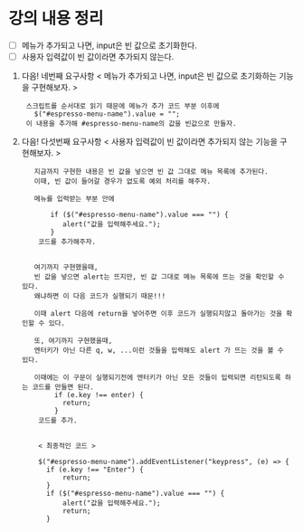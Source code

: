 # 강의 내용 정리

- [ ] 메뉴가 추가되고 나면, input은 빈 값으로 초기화한다.
- [ ] 사용자 입력값이 빈 값이라면 추가되지 않는다.

1.  다음! 네번째 요구사항 < 메뉴가 추가되고 나면, input은 빈 값으로 초기화하는 기능을 구현해보자. >

         스크립트를 순서대로 읽기 때문에 메뉴가 추가 코드 부분 이후에
           $("#espresso-menu-name").value = "";
         이 내용을 추가해 #espresso-menu-name의 값을 빈값으로 만들자.

2.  다음! 다섯번째 요구사항 < 사용자 입력값이 빈 값이라면 추가되지 않는 기능을 구현해보자. >

           지금까지 구현한 내용은 빈 값을 넣으면 빈 값 그대로 메뉴 목록에 추가된다.
           이때, 빈 값이 들어갈 경우가 없도록 예외 처리를 해주자.

           메뉴를 입력받는 부분 안에

               if ($("#espresso-menu-name").value === "") {
                  alert("값을 입력해주세요.");
               }
            코드를 추가해주자.


           여기까지 구현했을때,
           빈 값을 넣으면 alert는 뜨지만, 빈 값 그대로 메뉴 목록에 뜨는 것을 확인할 수 있다.
           왜냐하면 이 다음 코드가 실행되기 때문!!!

           이때 alert 다음에 return을 넣어주면 이후 코드가 실행되지않고 돌아가는 것을 확인할 수 있다.

           또, 여기까지 구현했을때,
           엔터키가 아닌 다른 q, w, ...이런 것들을 입력해도 alert 가 뜨는 것을 볼 수 있다.

           이때에는 이 구문이 실행되기전에 엔터키가 아닌 모든 것들이 입력되면 리턴되도록 하는 코드를 만들면 된다.
                if (e.key !== enter) {
                  return;
                }
            코드를 추가.


            < 최종적인 코드 >

            $("#espresso-menu-name").addEventListener("keypress", (e) => {
              if (e.key !== "Enter") {
                  return;
              }
              if ($("#espresso-menu-name").value === "") {
                  alert("값을 입력해주세요.");
                  return;
              }
